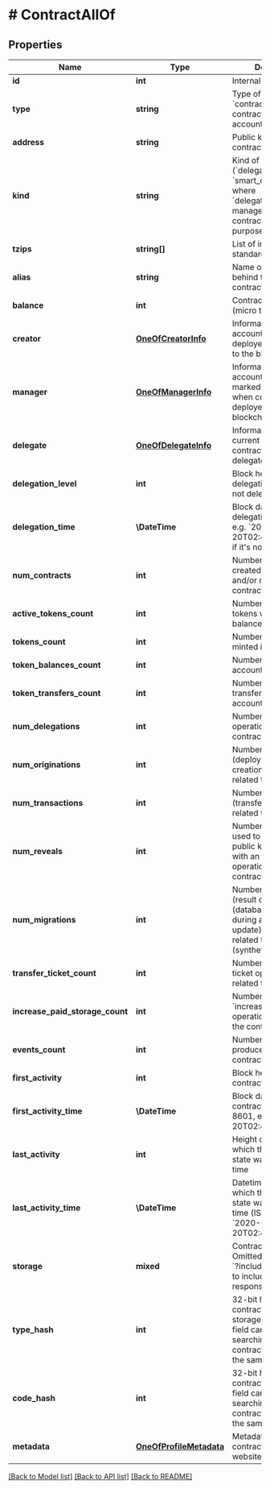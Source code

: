 # # ContractAllOf

## Properties

Name | Type | Description | Notes
------------ | ------------- | ------------- | -------------
**id** | **int** | Internal TzKT id | [optional]
**type** | **string** | Type of the account, &#x60;contract&#x60; - smart contract programmable account | [optional]
**address** | **string** | Public key hash of the contract | [optional]
**kind** | **string** | Kind of the contract (&#x60;delegator_contract&#x60; or &#x60;smart_contract&#x60;), where &#x60;delegator_contract&#x60; - manager.tz smart contract for delegation purpose only | [optional]
**tzips** | **string[]** | List of implemented standards (TZIPs) | [optional]
**alias** | **string** | Name of the project behind the contract or contract description | [optional]
**balance** | **int** | Contract balance (micro tez) | [optional]
**creator** | [**OneOfCreatorInfo**](OneOfCreatorInfo.md) | Information about the account, which has deployed the contract to the blockchain | [optional]
**manager** | [**OneOfManagerInfo**](OneOfManagerInfo.md) | Information about the account, which was marked as a manager when contract was deployed to the blockchain | [optional]
**delegate** | [**OneOfDelegateInfo**](OneOfDelegateInfo.md) | Information about the current delegate of the contract. &#x60;null&#x60; if it&#39;s not delegated | [optional]
**delegation_level** | **int** | Block height of latest delegation. &#x60;null&#x60; if it&#39;s not delegated | [optional]
**delegation_time** | **\DateTime** | Block datetime of latest delegation (ISO 8601, e.g. &#x60;2020-02-20T02:40:57Z&#x60;). &#x60;null&#x60; if it&#39;s not delegated | [optional]
**num_contracts** | **int** | Number of contracts, created (originated) and/or managed by the contract | [optional]
**active_tokens_count** | **int** | Number of account tokens with non-zero balances | [optional]
**tokens_count** | **int** | Number of tokens minted in the contract | [optional]
**token_balances_count** | **int** | Number of tokens the account ever had | [optional]
**token_transfers_count** | **int** | Number of token transfers from/to the account | [optional]
**num_delegations** | **int** | Number of delegation operations of the contract | [optional]
**num_originations** | **int** | Number of origination (deployment / contract creation) operations, related the contract | [optional]
**num_transactions** | **int** | Number of transaction (transfer) operations, related to the contract | [optional]
**num_reveals** | **int** | Number of reveal (is used to reveal the public key associated with an account) operations of the contract | [optional]
**num_migrations** | **int** | Number of migration (result of the context (database) migration during a protocol update) operations related to the contract (synthetic type) | [optional]
**transfer_ticket_count** | **int** | Number of transfer ticket operations related to the contract | [optional]
**increase_paid_storage_count** | **int** | Number of &#x60;increase_paid_storage&#x60; operations related to the contract | [optional]
**events_count** | **int** | Number of events produced by the contract | [optional]
**first_activity** | **int** | Block height of the contract creation | [optional]
**first_activity_time** | **\DateTime** | Block datetime of the contract creation (ISO 8601, e.g. &#x60;2020-02-20T02:40:57Z&#x60;) | [optional]
**last_activity** | **int** | Height of the block in which the account state was changed last time | [optional]
**last_activity_time** | **\DateTime** | Datetime of the block in which the account state was changed last time (ISO 8601, e.g. &#x60;2020-02-20T02:40:57Z&#x60;) | [optional]
**storage** | **mixed** | Contract storage value. Omitted by default. Use &#x60;?includeStorage&#x3D;true&#x60; to include it in response. | [optional]
**type_hash** | **int** | 32-bit hash of the contract parameter and storage types. This field can be used for searching similar contracts (which have the same interface). | [optional]
**code_hash** | **int** | 32-bit hash of the contract code. This field can be used for searching same contracts (which have the same script). | [optional]
**metadata** | [**OneOfProfileMetadata**](OneOfProfileMetadata.md) | Metadata of the contract (alias, logo, website, contacts, etc) | [optional]

[[Back to Model list]](../../README.md#models) [[Back to API list]](../../README.md#endpoints) [[Back to README]](../../README.md)
